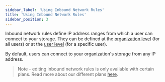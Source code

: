 ```yaml
---
sidebar_label: 'Using Inbound Network Rules'
title: 'Using Inbound Network Rules'
sidebar_position: 3
---
```

Inbound network rules define IP address ranges from which a user can connect to your storage. They can be defined at the [organization level](../getting-started/organization_settings.md) (for all users) or at the [user level](../getting-started/creating_and_modifying_users.md) (for a specific user).

By default, users can connect to your organization's storage from any IP address.

> Note - editing inbound network rules is only available with certain plans. Read more about our different plans [here](https://sftptogo.com/pricing).
